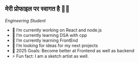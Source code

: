 <h2> मेरी प्रोफाइल पर स्वागत है 🙏🏻</h2>

<p><em>Engineering Student</em></p>


 - 🔭 I’m currently working on React and node.js
 - 🌱 I’m currently learning DSA with cpp
 - 🌱 I’m currently learning FrontEnd
 - 🤔 I’m looking for ideas for my next projects
 - 🥅 2025 Goals: Become better at Frontend as well as backend
 - ⚡ Fun fact: I am a sketch artist as well. 


